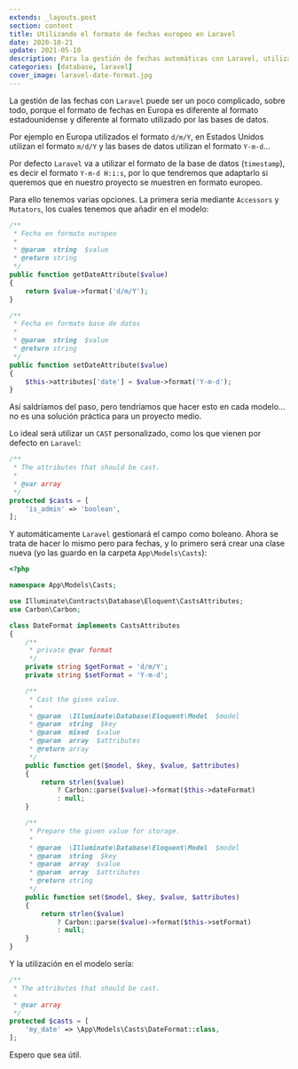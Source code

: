 ```yaml
---
extends: _layouts.post
section: content
title: Utilizando el formato de fechas europeo en Laravel
date: 2020-10-21
update: 2021-05-10
description: Para la gestión de fechas automáticas con Laravel, utilizaremos un CAST personalizado desde el modelo, para utilizar tanto el formato de fechas europeo, como el formato de fechas de la base de datos.
categories: [database, laravel]
cover_image: laravel-date-format.jpg
---
```


La gestión de las fechas con `Laravel` puede ser un poco complicado, sobre todo, porque el formato de fechas en Europa es diferente al formato estadounidense y diferente al formato utilizado por las bases de datos.

Por ejemplo en Europa utilizados el formato `d/m/Y`, en Estados Unidos utilizan el formato `m/d/Y` y las bases de datos utilizan el formato `Y-m-d`...

Por defecto `Laravel` va a utilizar el formato de la base de datos (`timestamp`), es decir el formato `Y-m-d H:i:s`, por lo que tendremos que adaptarlo si queremos que en nuestro proyecto se muestren en formato europeo.

Para ello tenemos varias opciones. La primera sería mediante `Accessors` y `Mutators`, los cuales tenemos que añadir en el modelo:

```php
/**
 * Fecha en formato europeo
 *
 * @param  string  $value
 * @return string
 */
public function getDateAttribute($value)
{
    return $value->format('d/m/Y');
}

/**
 * Fecha en formato base de datos
 *
 * @param  string  $value
 * @return string
 */
public function setDateAttribute($value)
{
    $this->attributes['date'] = $value->format('Y-m-d');
}
```

Así saldríamos del paso, pero tendríamos que hacer esto en cada modelo... no es una solución práctica para un proyecto medio.

Lo ideal será utilizar un `CAST` personalizado, como los que vienen por defecto en `Laravel`:

```php
/**
 * The attributes that should be cast.
 *
 * @var array
 */
protected $casts = [
    'is_admin' => 'boolean',
];
```

Y automáticamente `Laravel` gestionará el campo como boleano. Ahora se trata de hacer lo mismo pero para fechas, y lo primero será crear una clase nueva (yo las guardo en la carpeta `App\Models\Casts`):

```php
<?php

namespace App\Models\Casts;

use Illuminate\Contracts\Database\Eloquent\CastsAttributes;
use Carbon\Carbon;

class DateFormat implements CastsAttributes
{
    /**
     * private @var format
     */
    private string $getFormat = 'd/m/Y';
    private string $setFormat = 'Y-m-d';

    /**
     * Cast the given value.
     *
     * @param  \Illuminate\Database\Eloquent\Model  $model
     * @param  string  $key
     * @param  mixed  $value
     * @param  array  $attributes
     * @return array
     */
    public function get($model, $key, $value, $attributes)
    {
        return strlen($value)
            ? Carbon::parse($value)->format($this->dateFormat)
            : null;
    }

    /**
     * Prepare the given value for storage.
     *
     * @param  \Illuminate\Database\Eloquent\Model  $model
     * @param  string  $key
     * @param  array  $value
     * @param  array  $attributes
     * @return string
     */
    public function set($model, $key, $value, $attributes)
    {
        return strlen($value)
            ? Carbon::parse($value)->format($this->setFormat)
            : null;
    }
}
```

Y la utilización en el modelo sería:

```php
/**
 * The attributes that should be cast.
 *
 * @var array
 */
protected $casts = [
    'my_date' => \App\Models\Casts\DateFormat::class,
];
```

Espero que sea útil.
